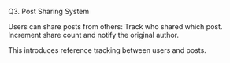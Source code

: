 Q3. Post Sharing System

Users can share posts from others:
Track who shared which post.
Increment share count and notify the original author.

This introduces reference tracking between users and posts.